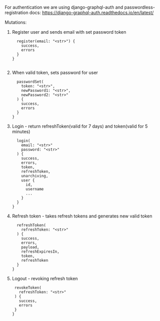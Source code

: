 For authentication we are using django-graphql-auth and passwordless-registration
docs: https://django-graphql-auth.readthedocs.io/en/latest/

Mutations:

1) Register user and sends email with set password token

    ```mutation {
      register(email: "<str>") {
        success,
        errors
      }
    }


2) When valid token, sets password for user

    ```mutation {
      passwordSet(
        token: "<str>",
        newPassword1: "<str>",
        newPassword2: "<str>"
      ) {
        success,
        errors
      }
    }
3) Login - return refreshToken(valid for 7 days) and token(valid for 5 minutes)
    ```mutation {
      login(
        email: "<str>"
        password: "<str>"
      ) {
        success,
        errors,
        token,
        refreshToken,
        unarchiving,
        user {
          id,
          username
          ...
        }
      }
    }

4) Refresh token - takes refresh tokens and generates new valid token
    ```mutation {
      refreshToken(
        refreshToken: "<str>"
      ) {
        success,
        errors,
        payload,
        refreshExpiresIn,
        token,
        refreshToken
      }
    }

5) Logout - revoking refresh token

     ```mutation {
      revokeToken(
        refreshToken: "<str>"
      ) {
        success,
        errors
      }
    }